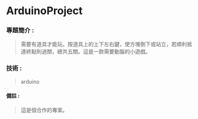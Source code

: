# ArduinoProject

### 專題簡介 :
> 需要有道具才能玩。按道具上的上下左右鍵，使方塊倒下或站立，若順利抵達終點則過關，總共五關。這是一款需要動腦的小遊戲。

### 技術 : 
>arduino

#### 備註 : 
>這是個合作的專案。
